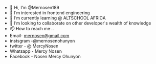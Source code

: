 - 👋 Hi, I’m @Mernosen189
- 👀 I’m interested in frontend engineering
- 🌱 I’m currently learning @ ALTSCHOOL AFRICA
- 💞️ I’m looking to collaborate on other developer's wealth of knowledge
- 📫 How to reach me ..
- Email- mernosen@gmail.com
- instsgram -@mernosenohunyon
- twitter - @ MercyNosen
- Whatsapp - Mercy Nosen
- Facebook - Nosen Mercy Ohunyon

<!---
Mernosen189/Mernosen189 is a ✨ special ✨ repository because its `README.md` (this file) appears on your GitHub profile.
You can click the Preview link to take a look at your changes.
--->
